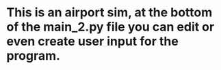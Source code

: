 # This is an airport sim, at the bottom of the main_2.py file you can edit or even create user input for the program.
